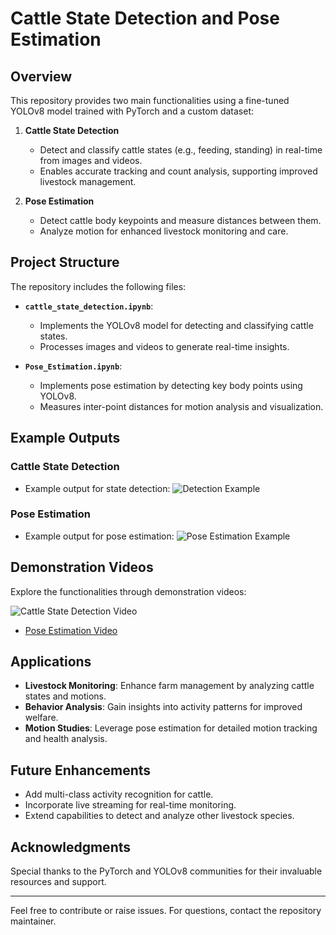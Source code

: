 # Cattle State Detection and Pose Estimation

## Overview
This repository provides two main functionalities using a fine-tuned YOLOv8 model trained with PyTorch and a custom dataset:

1. **Cattle State Detection**
   - Detect and classify cattle states (e.g., feeding, standing) in real-time from images and videos.
   - Enables accurate tracking and count analysis, supporting improved livestock management.

2. **Pose Estimation**
   - Detect cattle body keypoints and measure distances between them.
   - Analyze motion for enhanced livestock monitoring and care.

## Project Structure
The repository includes the following files:

- **`cattle_state_detection.ipynb`**:
  - Implements the YOLOv8 model for detecting and classifying cattle states.
  - Processes images and videos to generate real-time insights.

- **`Pose_Estimation.ipynb`**:
  - Implements pose estimation by detecting key body points using YOLOv8.
  - Measures inter-point distances for motion analysis and visualization.


## Example Outputs
### Cattle State Detection
- Example output for state detection:
  ![Detection Example](path-to-detection-sample.gif)

### Pose Estimation
- Example output for pose estimation:
  ![Pose Estimation Example](path-to-pose-sample.gif)

## Demonstration Videos
Explore the functionalities through demonstration videos:

![Cattle State Detection Video](videos/conf_index_output-ezgif.com-video-to-gif-converter.gif)
- [Pose Estimation Video](link-to-pose-estimation-video)

## Applications
- **Livestock Monitoring**: Enhance farm management by analyzing cattle states and motions.
- **Behavior Analysis**: Gain insights into activity patterns for improved welfare.
- **Motion Studies**: Leverage pose estimation for detailed motion tracking and health analysis.

## Future Enhancements
- Add multi-class activity recognition for cattle.
- Incorporate live streaming for real-time monitoring.
- Extend capabilities to detect and analyze other livestock species.

## Acknowledgments
Special thanks to the PyTorch and YOLOv8 communities for their invaluable resources and support.

---

Feel free to contribute or raise issues. For questions, contact the repository maintainer.

